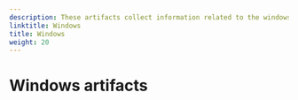 ```yaml
---
description: These artifacts collect information related to the windows system itself.
linktitle: Windows
title: Windows
weight: 20
---
```


# Windows artifacts
